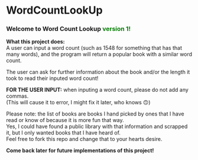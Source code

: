 # WordCountLookUp

### Welcome to Word Count Lookup <span style="color: green;">version 1!</span>  

**What this project does:**  
A user can input a word count (such as 1548 for something that has that many words), and the program will return a popular book with a similar word count.  

The user can ask for further information about the book and/or the length it took to read their inputed word count!  

**FOR THE USER INPUT:** when inputing a word count, please do not add any commas.  
(This will cause it to error, I might fix it later, who knows 🙃)  

Please note: the list of books are books I hand picked by ones that I have read or know of because it is more fun that way.  
Yes, I could have found a public library with that information and scrapped it, but I only wanted books that I have heard of.  
Feel free to fork this repo and change that to your hearts desire.  

**Come back later for future implementations of this project!**